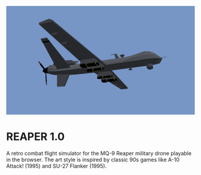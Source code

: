 <p align="center"> 
    <img src="assets/images/wallpaper.png">
</p>

# REAPER 1.0

A retro combat flight simulator for the MQ-9 Reaper military drone playable in the browser. The art style is inspired by classic 90s games like A-10 Attack! (1995) and SU-27 Flanker (1995).

